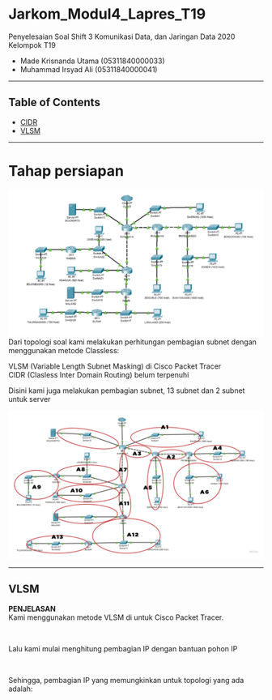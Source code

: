 # Jarkom_Modul4_Lapres_T19
Penyelesaian Soal Shift 3 Komunikasi Data, dan Jaringan Data 2020\
Kelompok T19
  * Made Krisnanda Utama (05311840000033)
  * Muhammad Irsyad Ali (05311840000041)


---
## Table of Contents
* [CIDR](#CIDR-1)
* [VLSM](#VLSM-2)
---

# Tahap persiapan 
![1_1](https://github.com/krisnanda59/Jarkom_Modul4_Lapres_T19/blob/main/Shift%20VLMS%20T19/Soal%20Shift%20Modul%204.png)
Dari topologi soal kami melakukan perhitungan pembagian subnet dengan menggunakan metode Classless:

VLSM (Variable Length Subnet Masking) di Cisco Packet Tracer  
CIDR (Clasless Inter Domain Routing) belum terpenuhi

Disini kami juga melakukan pembagian subnet, 13 subnet dan 2 subnet untuk server

![1_2](https://github.com/krisnanda59/Jarkom_Modul4_Lapres_T19/blob/main/Shift%20VLMS%20T19/pembagian%20A.png)

---

## VLSM
 **PENJELASAN**\
  Kami menggunakan metode VLSM di untuk Cisco Packet Tracer. 
  
  ![]()
  
  Lalu kami mulai menghitung pembagian IP dengan bantuan pohon IP
  
  ![]()
  
  Sehingga, pembagian IP yang memungkinkan untuk topologi yang ada adalah:
  
  ![]()
  
  
  

